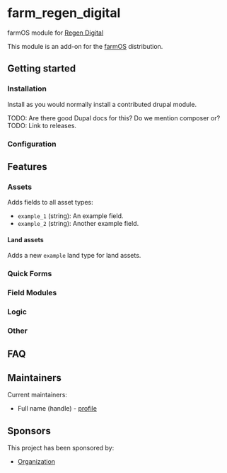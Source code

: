 <!---
Full module name and description.
-->
# farm_regen_digital
farmOS module for [Regen Digital](https://regenfarmersmutual.com/regendigital/)

This module is an add-on for the [farmOS](http://drupal.org/project/farm)
distribution.

<!---
Geting started.
-->
## Getting started

<!---
Document installation steps.
-->
### Installation

Install as you would normally install a contributed drupal module.

TODO: Are there good Dupal docs for this? Do we mention composer or?
TODO: Link to releases.

<!---
Document any special configuration the module requires. For example:
- API Keys
- Additional settings options
- External (client) configuration
-->
### Configuration

<!---
Document features the module provides.
-->
## Features

<!---
Document features related to different entity types. For example:
- Assets, logs, taxonomies, quantity types, data streams
  - Base fields (added to all bundles)
  - Bundle fields (added to single bundles)
- Quick Forms
- Field modules
- Special logic
- Other special features as needed
-->
### Assets

Adds fields to all asset types:
- `example_1` (string): An example field.
- `example_2` (string): Another example field.

<!---
Document features related to a single bundle.
-->
#### Land assets

Adds a new `example` land type for land assets.

<!---
Document any quick forms provided by this module.
-->
### Quick Forms

<!---
Document any field modules provided by this module.
-->
### Field Modules

<!---
Document any logic provided by this module.
-->
### Logic

<!---
Document any other features provided by this module.
-->
### Other

<!---
It might be nice to include a FAQ.
-->
## FAQ

<!---
Include maintainers.
-->
## Maintainers

Current maintainers:
- Full name (handle) - [profile](https://farmos.org)

<!---
Include sponsors.
-->
## Sponsors
This project has been sponsored by:
- [Organization](https://farmos.org)
